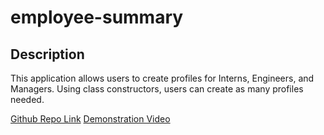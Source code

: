 # employee-summary

## Description 
This application allows users to create profiles for Interns, Engineers, and Managers. Using class constructors, users can create as many profiles needed.

[Github Repo Link]('https://github.com/andrewleee10/employee-summary')
[Demonstration Video]('https://youtu.be/arABhG_ge4A')